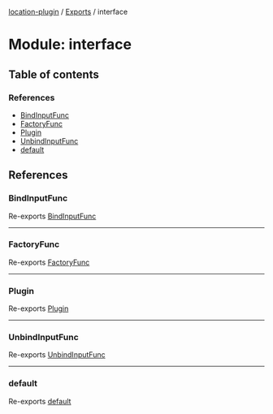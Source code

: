 [location-plugin](../README.md) / [Exports](../modules.md) / interface

# Module: interface

## Table of contents

### References

- [BindInputFunc](interface.md#bindinputfunc)
- [FactoryFunc](interface.md#factoryfunc)
- [Plugin](interface.md#plugin)
- [UnbindInputFunc](interface.md#unbindinputfunc)
- [default](interface.md#default)

## References

### BindInputFunc

Re-exports [BindInputFunc](interface_input.md#bindinputfunc)

___

### FactoryFunc

Re-exports [FactoryFunc](interface_plugin.md#factoryfunc)

___

### Plugin

Re-exports [Plugin](../interfaces/interface_plugin.Plugin.md)

___

### UnbindInputFunc

Re-exports [UnbindInputFunc](interface_input.md#unbindinputfunc)

___

### default

Re-exports [default](../interfaces/interface_placedata.default.md)
